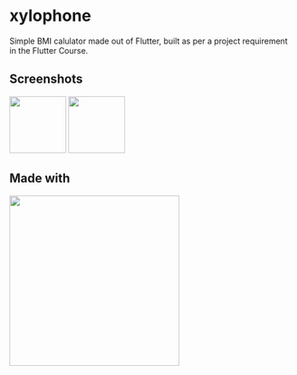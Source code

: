 # xylophone

Simple BMI calulator made out of Flutter, built as per a project requirement in the Flutter Course.



## Screenshots

[<img src ="https://imgur.com/XyAz4Jk" width=100>](https://imgur.com/XyAz4Jk)
[<img src ="https://imgur.com/2mJmpL0" width=100>](https://imgur.com/2mJmpL0)


## Made with 

[<img src ="https://mobile-di.com/wp-content/uploads/2018/08/flutter-review.jpeg" width=300>](https://mobile-di.com/wp-content/uploads/2018/08/flutter-review.jpeg)